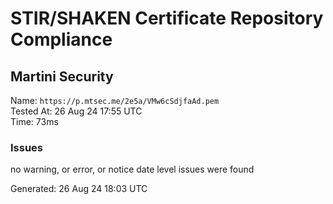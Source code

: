 # STIR/SHAKEN Certificate Repository Compliance

## Martini Security

Name: `https://p.mtsec.me/2e5a/VMw6cSdjfaAd.pem`\
Tested At: 26 Aug 24 17:55 UTC\
Time: 73ms

### Issues

no warning, or error, or notice date level issues were found

Generated: 26 Aug 24 18:03 UTC